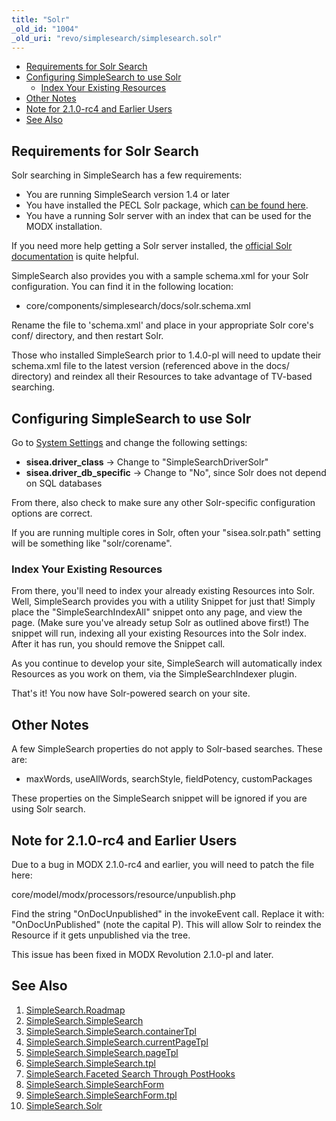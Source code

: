```yaml
---
title: "Solr"
_old_id: "1004"
_old_uri: "revo/simplesearch/simplesearch.solr"
---
```


- [Requirements for Solr Search](#SimpleSearch.Solr-RequirementsforSolrSearch)
- [Configuring SimpleSearch to use Solr](#SimpleSearch.Solr-ConfiguringSimpleSearchtouseSolr)
  - [Index Your Existing Resources](#SimpleSearch.Solr-IndexYourExistingResources)
- [Other Notes](#SimpleSearch.Solr-OtherNotes)
- [Note for 2.1.0-rc4 and Earlier Users](#SimpleSearch.Solr-Notefor2.1.0rc4andEarlierUsers)
- [See Also](#SimpleSearch.Solr-SeeAlso)



## Requirements for Solr Search

Solr searching in SimpleSearch has a few requirements:

- You are running SimpleSearch version 1.4 or later
- You have installed the PECL Solr package, which [can be found here](http://pecl.php.net/package/solr).
- You have a running Solr server with an index that can be used for the MODX installation.

If you need more help getting a Solr server installed, the [official Solr documentation](http://wiki.apache.org/solr/) is quite helpful.

SimpleSearch also provides you with a sample schema.xml for your Solr configuration. You can find it in the following location:

- core/components/simplesearch/docs/solr.schema.xml

Rename the file to 'schema.xml' and place in your appropriate Solr core's conf/ directory, and then restart Solr.

Those who installed SimpleSearch prior to 1.4.0-pl will need to update their schema.xml file to the latest version (referenced above in the docs/ directory) and reindex all their Resources to take advantage of TV-based searching.

## Configuring SimpleSearch to use Solr

Go to [System Settings](administering-your-site/settings/system-settings "System Settings") and change the following settings:

- **sisea.driver\_class** -> Change to "SimpleSearchDriverSolr"
- **sisea.driver\_db\_specific** -> Change to "No", since Solr does not depend on SQL databases

From there, also check to make sure any other Solr-specific configuration options are correct.

If you are running multiple cores in Solr, often your "sisea.solr.path" setting will be something like "solr/corename".

### Index Your Existing Resources

From there, you'll need to index your already existing Resources into Solr. Well, SimpleSearch provides you with a utility Snippet for just that! Simply place the "SimpleSearchIndexAll" snippet onto any page, and view the page. (Make sure you've already setup Solr as outlined above first!) The snippet will run, indexing all your existing Resources into the Solr index. After it has run, you should remove the Snippet call.

As you continue to develop your site, SimpleSearch will automatically index Resources as you work on them, via the SimpleSearchIndexer plugin.

That's it! You now have Solr-powered search on your site.

## Other Notes

A few SimpleSearch properties do not apply to Solr-based searches. These are:

- maxWords, useAllWords, searchStyle, fieldPotency, customPackages

These properties on the SimpleSearch snippet will be ignored if you are using Solr search.

## Note for 2.1.0-rc4 and Earlier Users

Due to a bug in MODX 2.1.0-rc4 and earlier, you will need to patch the file here:

core/model/modx/processors/resource/unpublish.php

Find the string "OnDocUnpublished" in the invokeEvent call. Replace it with: "OnDocUnPublished" (note the capital P). This will allow Solr to reindex the Resource if it gets unpublished via the tree.

This issue has been fixed in MODX Revolution 2.1.0-pl and later.

## See Also

1. [SimpleSearch.Roadmap](/extras/simplesearch/simplesearch.roadmap)
2. [SimpleSearch.SimpleSearch](/extras/simplesearch/simplesearch.simplesearch)
  1. [SimpleSearch.SimpleSearch.containerTpl](/extras/simplesearch/simplesearch.simplesearch/simplesearch.simplesearch.containertpl)
  2. [SimpleSearch.SimpleSearch.currentPageTpl](/extras/simplesearch/simplesearch.simplesearch/simplesearch.simplesearch.currentpagetpl)
  3. [SimpleSearch.SimpleSearch.pageTpl](/extras/simplesearch/simplesearch.simplesearch/simplesearch.simplesearch.pagetpl)
  4. [SimpleSearch.SimpleSearch.tpl](/extras/simplesearch/simplesearch.simplesearch/simplesearch.simplesearch.tpl)
  5. [SimpleSearch.Faceted Search Through PostHooks](/extras/simplesearch/simplesearch.simplesearch/simplesearch.faceted-search-through-posthooks)
3. [SimpleSearch.SimpleSearchForm](/extras/simplesearch/simplesearch.simplesearchform)
  1. [SimpleSearch.SimpleSearchForm.tpl](/extras/simplesearch/simplesearch.simplesearchform/simplesearch.simplesearchform.tpl)
4. [SimpleSearch.Solr](/extras/simplesearch/simplesearch.solr)